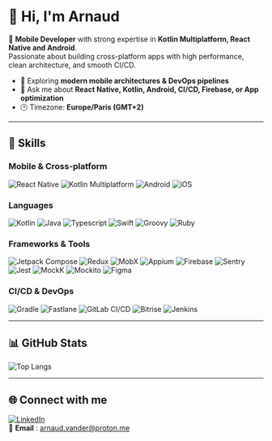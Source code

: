# 👋 Hi, I'm Arnaud  

🚀 **Mobile Developer** with strong expertise in **Kotlin Multiplatform, React Native and Android**.  
Passionate about building cross-platform apps with high performance, clean architecture, and smooth CI/CD.  

- 🌱 Exploring **modern mobile architectures & DevOps pipelines**  
- 💬 Ask me about **React Native, Kotlin, Android, CI/CD, Firebase, or App optimization**  
- 🕑 Timezone: **Europe/Paris (GMT+2)**  

---

## 🚀 Skills  

### Mobile & Cross-platform
![React Native](https://img.shields.io/badge/-React%20Native-61DAFB?logo=react&logoColor=white&style=for-the-badge)
![Kotlin Multiplatform](https://img.shields.io/badge/-KMM-7F52FF?logo=kotlin&logoColor=white&style=for-the-badge)
![Android](https://img.shields.io/badge/-Android-3DDC84?logo=android&logoColor=white&style=for-the-badge)
![iOS](https://img.shields.io/badge/-iOS-000000?logo=apple&logoColor=white&style=for-the-badge)

### Languages
![Kotlin](https://img.shields.io/badge/-Kotlin-7F52FF?logo=kotlin&logoColor=white&style=for-the-badge)
![Java](https://img.shields.io/badge/-Java-007396?logo=java&logoColor=white&style=for-the-badge)
![Typescript](https://img.shields.io/badge/-Typescript-3178C6?logo=typescript&logoColor=white&style=for-the-badge)
![Swift](https://img.shields.io/badge/-Swift-FA7343?logo=swift&logoColor=white&style=for-the-badge)
![Groovy](https://img.shields.io/badge/-Groovy-4298B8?logo=apachegroovy&logoColor=white&style=for-the-badge)
![Ruby](https://img.shields.io/badge/-Ruby-CC342D?logo=ruby&logoColor=white&style=for-the-badge)

### Frameworks & Tools
![Jetpack Compose](https://img.shields.io/badge/-Jetpack%20Compose-4285F4?logo=jetpackcompose&logoColor=white&style=for-the-badge)
![Redux](https://img.shields.io/badge/-Redux-764ABC?logo=redux&logoColor=white&style=for-the-badge)
![MobX](https://img.shields.io/badge/-MobX-FF9955?logo=mobx&logoColor=white&style=for-the-badge)
![Appium](https://img.shields.io/badge/-Appium-663399?logo=appium&logoColor=white&style=for-the-badge)
![Firebase](https://img.shields.io/badge/-Firebase-FFCA28?logo=firebase&logoColor=black&style=for-the-badge)
![Sentry](https://img.shields.io/badge/-Sentry-362D59?logo=sentry&logoColor=white&style=for-the-badge)
![Jest](https://img.shields.io/badge/-Jest-C21325?logo=jest&logoColor=white&style=for-the-badge)
![MockK](https://img.shields.io/badge/-MockK-7F52FF?logo=kotlin&logoColor=white&style=for-the-badge)
![Mockito](https://img.shields.io/badge/-Mockito-FF6F00?logo=java&logoColor=white&style=for-the-badge)
![Figma](https://img.shields.io/badge/-Figma-F24E1E?logo=figma&logoColor=white&style=for-the-badge)

### CI/CD & DevOps
![Gradle](https://img.shields.io/badge/-Gradle-02303A?logo=gradle&logoColor=white&style=for-the-badge)
![Fastlane](https://img.shields.io/badge/-Fastlane-00F200?logo=fastlane&logoColor=white&style=for-the-badge)
![GitLab CI/CD](https://img.shields.io/badge/-GitLab%20CI%2FCD-FCA121?logo=gitlab&logoColor=white&style=for-the-badge)
![Bitrise](https://img.shields.io/badge/-Bitrise-683D87?logo=bitrise&logoColor=white&style=for-the-badge)
![Jenkins](https://img.shields.io/badge/-Jenkins-D24939?logo=jenkins&logoColor=white&style=for-the-badge)

---

## 📊 GitHub Stats

![Top Langs](https://github-readme-stats.vercel.app/api/top-langs/?username=vandervdb&layout=compact&theme=radical)

---

## 🌐 Connect with me

[![LinkedIn](https://img.shields.io/badge/-LinkedIn-0077B5?logo=linkedin&logoColor=white&style=for-the-badge)](https://www.linkedin.com/in/arnaud-vanderbecq)  
📩 **Email** : arnaud.vander@proton.me
